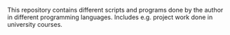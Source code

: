 This repository contains different scripts and programs done by the author in different programming languages. Includes e.g. project work done in university courses.

